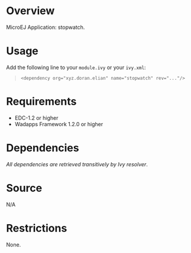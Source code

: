 <!--
	Markdown
-->

# Overview
MicroEJ Application: stopwatch.

# Usage
Add the following line to your `module.ivy` or your `ivy.xml`:
> `<dependency org="xyz.doran.elian" name="stopwatch" rev="..."/>`

# Requirements
  - EDC-1.2 or higher
  - Wadapps Framework 1.2.0 or higher

# Dependencies
_All dependencies are retrieved transitively by Ivy resolver_.

# Source
N/A

# Restrictions
None.